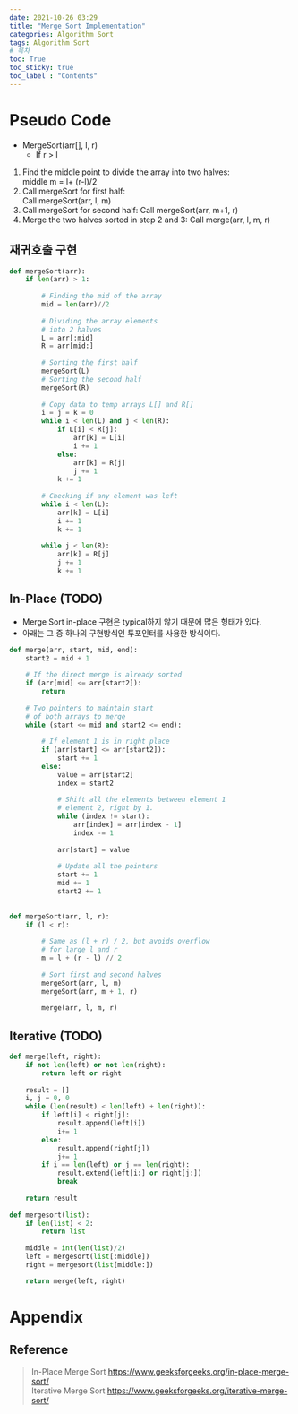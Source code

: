 ```yaml
---
date: 2021-10-26 03:29
title: "Merge Sort Implementation"
categories: Algorithm Sort
tags: Algorithm Sort
# 목차
toc: True  
toc_sticky: true 
toc_label : "Contents"
---
```


# Pseudo Code

- MergeSort(arr[], l,  r)  
  - If r > l  

1. Find the middle point to divide the array into two halves:  
        middle m = l+ (r-l)/2
2. Call mergeSort for first half:   
        Call mergeSort(arr, l, m)
3. Call mergeSort for second half:
        Call mergeSort(arr, m+1, r)
4. Merge the two halves sorted in step 2 and 3:
        Call merge(arr, l, m, r)

## 재귀호출 구현
```py
def mergeSort(arr):
    if len(arr) > 1:
  
        # Finding the mid of the array
        mid = len(arr)//2
          
        # Dividing the array elements
        # into 2 halves
        L = arr[:mid]
        R = arr[mid:]
  
        # Sorting the first half
        mergeSort(L)
        # Sorting the second half
        mergeSort(R)
  
        # Copy data to temp arrays L[] and R[]
        i = j = k = 0
        while i < len(L) and j < len(R):
            if L[i] < R[j]:
                arr[k] = L[i]
                i += 1
            else:
                arr[k] = R[j]
                j += 1
            k += 1
  
        # Checking if any element was left
        while i < len(L):
            arr[k] = L[i]
            i += 1
            k += 1
        
        while j < len(R):
            arr[k] = R[j]
            j += 1
            k += 1
```

## In-Place (TODO)
- Merge Sort in-place 구현은 typical하지 않기 때문에 많은 형태가 있다.
- 아래는 그 중 하나의 구현방식인 투포인터를 사용한 방식이다.
```py
def merge(arr, start, mid, end):
    start2 = mid + 1
 
    # If the direct merge is already sorted
    if (arr[mid] <= arr[start2]):
        return
 
    # Two pointers to maintain start
    # of both arrays to merge
    while (start <= mid and start2 <= end):
 
        # If element 1 is in right place
        if (arr[start] <= arr[start2]):
            start += 1
        else:
            value = arr[start2]
            index = start2
 
            # Shift all the elements between element 1
            # element 2, right by 1.
            while (index != start):
                arr[index] = arr[index - 1]
                index -= 1
 
            arr[start] = value
 
            # Update all the pointers
            start += 1
            mid += 1
            start2 += 1
 
 
def mergeSort(arr, l, r):
    if (l < r):
 
        # Same as (l + r) / 2, but avoids overflow
        # for large l and r
        m = l + (r - l) // 2
 
        # Sort first and second halves
        mergeSort(arr, l, m)
        mergeSort(arr, m + 1, r)
 
        merge(arr, l, m, r)
```

## Iterative (TODO)
```py
def merge(left, right):
    if not len(left) or not len(right):
        return left or right
 
    result = []
    i, j = 0, 0
    while (len(result) < len(left) + len(right)):
        if left[i] < right[j]:
            result.append(left[i])
            i+= 1
        else:
            result.append(right[j])
            j+= 1
        if i == len(left) or j == len(right):
            result.extend(left[i:] or right[j:])
            break
 
    return result
 
def mergesort(list):
    if len(list) < 2:
        return list
 
    middle = int(len(list)/2)
    left = mergesort(list[:middle])
    right = mergesort(list[middle:])

    return merge(left, right)
```

# Appendix
## Reference
> In-Place Merge Sort <https://www.geeksforgeeks.org/in-place-merge-sort/>  
> Iterative Merge Sort <https://www.geeksforgeeks.org/iterative-merge-sort/>